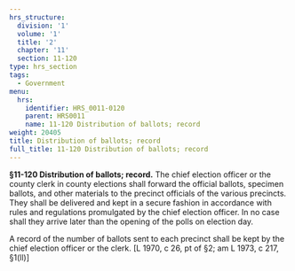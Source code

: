 ```yaml
---
hrs_structure:
  division: '1'
  volume: '1'
  title: '2'
  chapter: '11'
  section: 11-120
type: hrs_section
tags:
  - Government
menu:
  hrs:
    identifier: HRS_0011-0120
    parent: HRS0011
    name: 11-120 Distribution of ballots; record
weight: 20405
title: Distribution of ballots; record
full_title: 11-120 Distribution of ballots; record
---
```

**§11-120 Distribution of ballots; record.** The chief election officer or the county clerk in county elections shall forward the official ballots, specimen ballots, and other materials to the precinct officials of the various precincts. They shall be delivered and kept in a secure fashion in accordance with rules and regulations promulgated by the chief election officer. In no case shall they arrive later than the opening of the polls on election day.

A record of the number of ballots sent to each precinct shall be kept by the chief election officer or the clerk. [L 1970, c 26, pt of §2; am L 1973, c 217, §1(ll)]